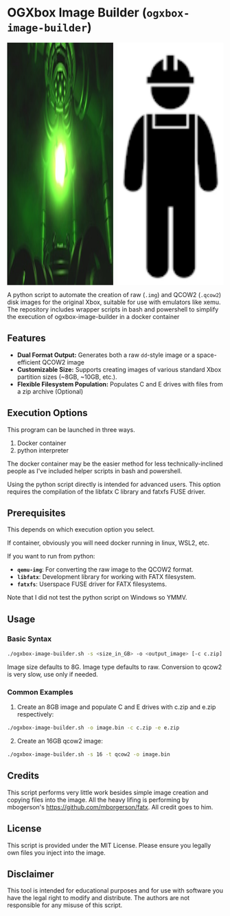 # OGXbox Image Builder (`ogxbox-image-builder`)

<div style="display: flex; justify-content: space-between;">
  <img src="media/flubber_small.jpg" alt="Flubber" style="width: 49%;" />
  <img src="media/builder_small.png" alt="App in Light Mode" style="width: 49%;" />
</div>

A python script to automate the creation of raw (`.img`) and QCOW2 (`.qcow2`) disk images for the original Xbox, suitable for use with emulators like xemu. The repository includes wrapper scripts in bash and powershell to simplify the execution of ogxbox-image-builder in a docker container

## Features

*   **Dual Format Output:** Generates both a raw `dd`-style image or a space-efficient QCOW2 image 
*   **Customizable Size:** Supports creating images of various standard Xbox partition sizes (~8GB, ~10GB, etc.).
*   **Flexible Filesystem Population:** Populates C and E drives with files from a zip archive (Optional)

## Execution Options

This program can be launched in three ways.

1. Docker container 
2. python interpreter

The docker container may be the easier method for less technically-inclined people as I've included
helper scripts in bash and powershell.

Using the python script directly is intended for advanced users. This option requires the compilation of the libfatx C library and fatxfs FUSE driver. 

## Prerequisites

This depends on which execution option you select.

If container, obviously you will need docker running in linux, WSL2, etc.

If you want to run from python:

*   **`qemu-img`**: For converting the raw image to the QCOW2 format.
*   **`libfatx`**: Development library for working with FATX filesystem.
*   **`fatxfs`**: Userspace FUSE driver for FATX filesystems. 

Note that I did not test the python script on Windows so YMMV.

## Usage

### Basic Syntax

```bash
./ogxbox-image-builder.sh -s <size_in_GB> -o <output_image> [-c c.zip] [-e e.zip] [ -t qcow2|raw]
```

Image size defaults to 8G.
Image type defaults to raw.
Conversion to qcow2 is very slow, use only if needed.

### Common Examples

1. Create an 8GB image and populate C and E drives with c.zip and e.zip respectively:

```bash
./ogxbox-image-builder.sh -o image.bin -c c.zip -e e.zip
```

2. Create an 16GB qcow2 image:

```bash
./ogxbox-image-builder.sh -s 16 -t qcow2 -o image.bin 
```

## Credits

This script performs very little work besides simple image creation and copying files into the image. All the heavy lifing is performing by mbogerson's https://github.com/mborgerson/fatx. All credit goes to him.

## License
This script is provided under the MIT License. Please ensure you legally own files you inject into the image.

## Disclaimer
This tool is intended for educational purposes and for use with software you have the legal right to modify and distribute. The authors are not responsible for any misuse of this script.